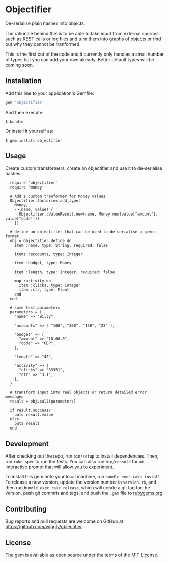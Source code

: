 # Objectifier

De-serialise plain hashes into objects.

The rationale behind this is to be able to take input from external sources such as REST calls or log files and turn them into graphs of objects or find out why they cannot be tranformed.

This is the first cut of the code and it currently only handles a small number of types but you can add your own already. Better default types will be coming soon.

## Installation

Add this line to your application's Gemfile:

```ruby
gem 'objectifier'
```

And then execute:

    $ bundle

Or install it yourself as:

    $ gem install objectifier

## Usage

Create custom transformers, create an objectifier and use it to de-serialise hashes.

```
  require 'objectifier'
  require 'money'
  
  # Add a custom tranformer for Money values
  Objectifier.factories.add_type(
    Money,
    ->(name, value) {
      Objectifier::ValueResult.new(name, Money.new(value["amount"], value["code"]))
    })

  # define an objectifier that can be used to de-serialise a given format
  obj = Objectifier.define do
    item :name, type: String, required: false

    items :accounts, type: Integer

    item :budget, type: Money

    item :length, type: Integer, required: false

    map :activity do
      item :clicks, type: Integer
      item :ctr, type: Float
    end
  end

  # some test parameters
  parameters = {
    "name" => "Billy",

    "accounts" => [ "100", "300", "150", "23" ],

    "budget" => {
      "amount" => "10.00.0",
      "code" => "GBP",
    },

    "length" => "42",

    "activity" => {
      "clicks" => "83351",
      "ctr" => "3.1",
    },
  }

  # transform input into real objects or return detailed error messages
  result = obj.call(parameters)

  if result.success?
    puts result.value
  else
    puts result
  end
```

## Development

After checking out the repo, run `bin/setup` to install dependencies. Then, run `rake spec` to run the tests. You can also run `bin/console` for an interactive prompt that will allow you to experiment.

To install this gem onto your local machine, run `bundle exec rake install`. To release a new version, update the version number in `version.rb`, and then run `bundle exec rake release`, which will create a git tag for the version, push git commits and tags, and push the `.gem` file to [rubygems.org](https://rubygems.org).


## Contributing

Bug reports and pull requests are welcome on GitHub at https://github.com/wiggly/objectifier.


## License

The gem is available as open source under the terms of the [MIT License](http://opensource.org/licenses/MIT).

